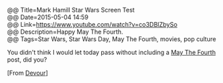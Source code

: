 @@ Title=Mark Hamill Star Wars Screen Test  
@@ Date=2015-05-04 14:59  
@@ Link=https://www.youtube.com/watch?v=co3DBlZbySo  
@@ Description=Happy May The Fourth.  
@@ Tags=Star Wars, Star Wars Day, May The Fourth, movies, pop culture  

You didn't think I would let today pass without including a [May The Fourth][wikipedia] post, did you?

[From [Devour][devour]]

[devour]: http://devour.com/video/mark-hamill-star-wars-screen-test/
[wikipedia]: https://en.wikipedia.org/wiki/Star_Wars_Day